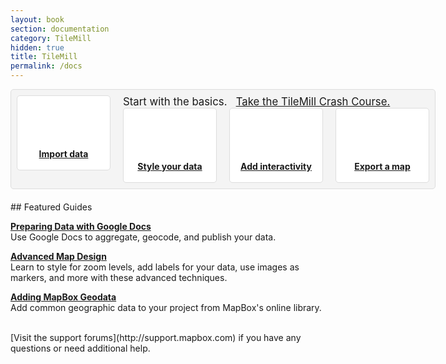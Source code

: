 ```yaml
---
layout: book
section: documentation
category: TileMill
hidden: true
title: TileMill
permalink: /docs
---
```

<style type='text/css'>
.badge {
  display:block;
  width:150px;
  height:80px;
  margin:0px auto 20px;
  background:url(/images/help.png) 0px 0px no-repeat;
  }

.bigbox {
  display:block;
  float: left;
  padding: 9px;
  margin:0px 0px 20px 0px;
  border:1px solid #ddd;
  background:#f4f4f4;
  border-radius:5px;
  width: 660px;
}

.smallbox {
  text-overflow: clip;
  text-align: center;
  font-weight: bold;
  float: left;
  display:block;
  padding:84px 14px 14px 14px;
  height: 20px;
  width: 120px;
  margin:0px 20px 0px 0px;
  border:1px solid #ddd;
  background: white;
  border-radius:5px;
}

big {
  margin-bottom:10px;
}


#icon1 { background: white url('/tilemill/assets/pages/docs-intro.png') 48px 13px no-repeat;}
#icon1:hover {
  background: #d0e8f0 url('/tilemill/assets/pages/docs-intro.png') 48px 13px no-repeat; 
  border-color:#c0d8e0;
}

#icon2 { background: white url('/tilemill/assets/pages/docs-intro.png') -121px 13px no-repeat;}
#icon2:hover {
  background: #d0e8f0 url('/tilemill/assets/pages/docs-intro.png') -121px 13px no-repeat; 
  border-color:#c0d8e0;
}

#icon3 { background: white url('/tilemill/assets/pages/docs-intro.png') -291px 13px no-repeat;}
#icon3:hover {
  background: #d0e8f0 url('/tilemill/assets/pages/docs-intro.png') -291px 13px no-repeat;
  border-color:#c0d8e0;
}

#icon4 {
  background: white url('/tilemill/assets/pages/docs-intro.png') -462px 13px no-repeat;
  margin-right: 0px;
}
#icon4:hover {
  background:  #d0e8f0 url('/tilemill/assets/pages/docs-intro.png') -462px 13px no-repeat;
  margin-right: 0px;
  border-color:#c0d8e0;
}

</style>

<div class='bigbox'>
	<big>Start with the basics. &nbsp;&nbsp;<a href="{{site.baseurl}}/docs/crashcourse/introduction">Take the TileMill Crash Course.</a></big>
    <a class='smallbox' id='icon1' href="{{site.baseurl}}/docs/crashcourse/point-data">Import data</a>
    <a class='smallbox' id='icon2' href="{{site.baseurl}}/docs/crashcourse/styling">Style your data</a>
    <a class='smallbox' id='icon3' href="{{site.baseurl}}/docs/crashcourse/tooltips">Add interactivity</a>
    <a class='smallbox' id='icon4' href="{{site.baseurl}}/docs/crashcourse/exporting">Export a map</a>
</div>
## Featured Guides

**[Preparing Data with Google Docs]({{site.baseurl}}/docs/guides/google-docs/)**  
Use Google Docs to aggregate, geocode, and publish your data.

**[Advanced Map Design]({{site.baseurl}}/docs/guides/advanced-map-design/)**  
Learn to style for zoom levels, add labels for your data, use images as markers, and more with these advanced techniques.

**[Adding MapBox Geodata]({{site.baseurl}}/docs/guides/add-geodata/)**  
Add common geographic data to your project from MapBox's online library.

</br>
[Visit the support forums](http://support.mapbox.com) if you have any questions or need additional help.
